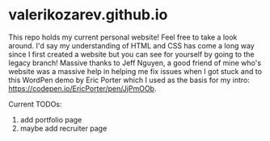 # valerikozarev.github.io

This repo holds my current personal website! Feel free to take a look around. I'd say my understanding of HTML and CSS has come a long way since I first created a website but you can see for yourself by going to the legacy branch! Massive thanks to Jeff Nguyen, a good friend of mine who's website was a massive help in helping me fix issues when I got stuck and to this WordPen demo by Eric Porter which I used as the basis for my intro: https://codepen.io/EricPorter/pen/JjPmOOb.

Current TODOs:
1. add portfolio page
2. maybe add recruiter page

